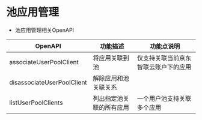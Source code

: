 # 池应用管理

* 池应用管理相关OpenAPI

| OpenAPI | 功能描述 | 功能点说明 |
| ------- | ------- | -------- |
| associateUserPoolClient | 将应用关联到池 | 仅支持关联当前京东智联云账户下的应用 |
| disassociateUserPoolClient | 解除应用和池关联关系 | |
| listUserPoolClients | 列出指定池关联的所有应用 | 一个用户池支持关联多个应用 |
